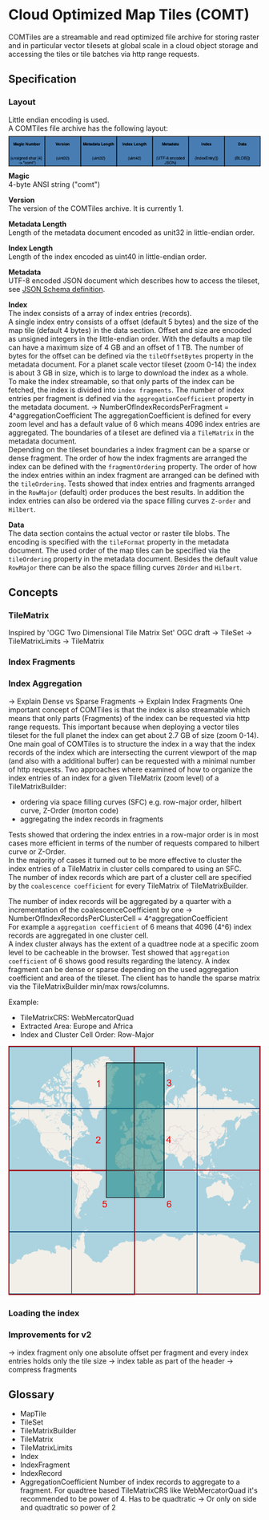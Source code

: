 # Cloud Optimized Map Tiles (COMT)
COMTiles are a streamable and read optimized file archive for storing raster and
in particular vector tilesets at global scale in a cloud object storage and accessing 
the tiles or tile batches via http range requests.  

## Specification

### Layout

Little endian encoding is used.  
A COMTiles file archive has the following layout:   
![layout](assets/layout.png)    
**Magic**  
4-byte ANSI string ("comt") 

**Version**    
The version of the COMTiles archive. It is currently 1.

**Metadata Length**  
Length of the metadata document encoded as unit32 in little-endian order.

**Index Length**    
Length of the index encoded as uint40 in little-endian order.

**Metadata**  
UTF-8 encoded JSON document which describes how to access the tileset, see [JSON Schema definition](metadata-schema/metadata.json).

**Index**    
The index consists of a array of index entries (records).  
A single index entry consists of a offset (default 5 bytes) and the size of the map tile (default 4 bytes)
in the data section. Offset and size are encoded as unsigned integers in the little-endian order.
With the defaults a map tile can have a maximum size of 4 GB and an offset of 1 TB.
The number of bytes for the offset can be defined via the `tileOffsetBytes` property in the metadata document.
For a planet scale vector tileset (zoom 0-14) the index is about 3 GB in size, which is to large to download the index as a whole.   
To make the index streamable, so that only parts of the index can be fetched, the index is divided into `index fragments`.
The number of index entries per fragment is defined via the `aggregationCoefficient` property in the metadata document.
-> NumberOfIndexRecordsPerFragment =  4^aggregationCoefficient
The aggregationCoefficient is defined for every zoom level and has a default value of 6 which means 4096 index entries are aggregated.
The boundaries of a tileset are defined via a `TileMatrix` in the metadata document.  
Depending on the tileset boundaries a index fragment can be a sparse or dense fragment.
The order of how the index fragments are arranged the index can be defined with the `fragmentOrdering` property.
The order of how the index entries within an index fragment are arranged can be defined with the `tileOrdering`.
Tests showed that index entries and fragments arranged in the `RowMajor` (default) order produces the best results.
In addition the index entries can also be ordered via the space filling curves `Z-order` and `Hilbert`.

**Data**  
The data section contains the actual vector or raster tile blobs.
The encoding is specified with the `tileFormat` property in the metadata document.
The used order of the map tiles can be specified via the `tileOrdering` property in the metadata document.
Besides the default value `RowMajor` there can be also the space filling curves `ZOrder` and `Hilbert`.

## Concepts

### TileMatrix
Inspired by 'OGC Two Dimensional Tile Matrix Set' OGC draft
-> TileSet
-> TileMatrixLimits
-> TileMatrix

### Index Fragments

### Index Aggregation
-> Explain Dense vs Sparse Fragments
-> Explain Index Fragments
One important concept of COMTiles is that the index is also streamable which means that only parts (Fragments) of the index can be requested
via http range requests. This important because when deploying a vector tiles tileset for the full planet the index can get about 2.7 GB of size (zoom 0-14).
One main goal of COMTiles is to structure the index in a way that the index records of the index which are intersecting the current
viewport of the map (and also with a additional buffer) can be requested with a minimal number of http requests. Two approaches where examined of how to organize
the index entries of an index for a given TileMatrix (zoom level) of a TileMatrixBuilder:   
- ordering via space filling curves (SFC) e.g. row-major order, hilbert curve, Z-Order (morton code)  
- aggregating the index records in fragments 

Tests showed that ordering the index entries in a row-major order is in most cases more efficient in terms of the number of requests compared to hilbert curve or Z-Order.   
In the majority of cases it turned out to be more effective to cluster the index entries of a TileMatrix in cluster cells compared to using an SFC.  
The number of index records which are part of a cluster cell are specified by the ``coalescence coefficient`` for every TileMatrix of TileMatrixBuilder. 

The number of index records will be aggregated by a quarter with a incrementation of the coalescenceCoefficient by one 
-> NumberOfIndexRecordsPerClusterCell =  4^aggregationCoefficient  
For example a ``aggregation coefficient`` of 6 means that 4096 (4^6) index records are aggregated in one cluster cell.  
A index cluster always has the extent of a quadtree node at a specific zoom level to be cacheable in the browser.
Test showed that ``aggregation coefficient`` of 6 shows good results regarding the latency.
A index fragment can be dense or sparse depending on the used aggregation coefficient and area of the tileset. 
The client has to handle the sparse matrix via the TileMatrixBuilder min/max rows/columns.

Example:
- TileMatrixCRS: WebMercatorQuad
- Extracted Area: Europe and Africa
- Index and Cluster Cell Order: Row-Major

![sparseIndex](assets/sparseIndex.png)

### Loading the index

### Improvements for v2
-> index fragment only one absolute offset per fragment and every index entries holds only the tile size
-> index table as part of the header -> compress fragments


## Glossary
- MapTile
- TileSet
- TileMatrixBuilder
- TileMatrix
- TileMatrixLimits
- Index
- IndexFragment
- IndexRecord
- AggregationCoefficient 
  Number of index records to aggregate to a fragment. 
  For quadtree based TileMatrixCRS like WebMercatorQuad it's recommended
  to be power of 4. Has to be quadtratic -> Or only on side and quadtratic so power of 2
  
